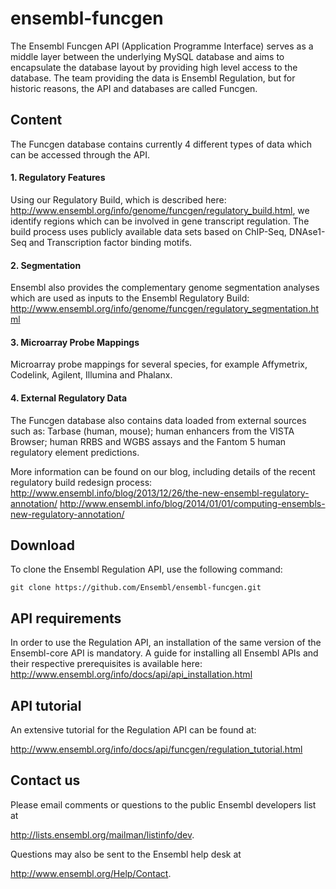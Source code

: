 # ensembl-funcgen
The Ensembl Funcgen API (Application Programme Interface) serves as a middle layer between the underlying MySQL database and aims to encapsulate the database layout by providing high level access to the database. The team providing the data is Ensembl Regulation, but for historic reasons, the API and databases are called Funcgen.

## Content
The Funcgen database contains currently 4 different types of data which can be accessed through the API.

#### 1. Regulatory Features
Using our Regulatory Build, which is described here: http://www.ensembl.org/info/genome/funcgen/regulatory_build.html, we identify regions which can be involved in gene transcript regulation. The build process uses publicly available data sets based on ChIP-Seq, DNAse1-Seq and Transcription factor binding motifs.

#### 2. Segmentation
Ensembl also provides the complementary genome segmentation analyses which are used as inputs to the Ensembl Regulatory Build: http://www.ensembl.org/info/genome/funcgen/regulatory_segmentation.html

#### 3. Microarray Probe Mappings
Microarray probe mappings for several species, for example Affymetrix, Codelink, Agilent, Illumina and Phalanx.

#### 4. External Regulatory Data
The Funcgen database also contains data loaded from external sources such as: Tarbase (human, mouse); human enhancers from the VISTA Browser; human RRBS and WGBS assays and the Fantom 5 human regulatory element predictions.


More information can be found on our blog, including details of the recent regulatory build redesign process:
http://www.ensembl.info/blog/2013/12/26/the-new-ensembl-regulatory-annotation/
http://www.ensembl.info/blog/2014/01/01/computing-ensembls-new-regulatory-annotation/

## Download
To clone the Ensembl Regulation API, use the following command:

```
git clone https://github.com/Ensembl/ensembl-funcgen.git
```

## API requirements
In order to use the Regulation API, an installation of the same version of the Ensembl-core API is mandatory. A guide for installing all Ensembl APIs and their respective prerequisites is available here:
http://www.ensembl.org/info/docs/api/api_installation.html

## API tutorial
An extensive tutorial for the Regulation API can be found at:

http://www.ensembl.org/info/docs/api/funcgen/regulation_tutorial.html


## Contact us
Please email comments or questions to the public Ensembl developers list at 

<http://lists.ensembl.org/mailman/listinfo/dev>.

Questions may also be sent to the Ensembl help desk at

<http://www.ensembl.org/Help/Contact>.
